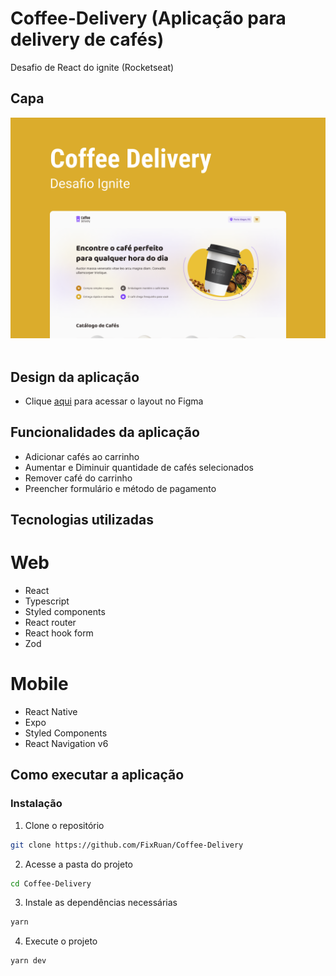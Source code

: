 # Coffee-Delivery (Aplicação para delivery de cafés)
Desafio de React do ignite (Rocketseat)

## Capa
<img src="./Capa.png" /> <br/> <br/>

## Design da aplicação
- Clique [aqui](https://www.figma.com/file/5yT9ZzZmRQRS4yivGGB3pl/Coffee-Delivery/duplicate) para acessar o layout no Figma

## Funcionalidades da aplicação
- Adicionar cafés ao carrinho
- Aumentar e Diminuir quantidade de cafés selecionados
- Remover café do carrinho
- Preencher formulário e método de pagamento

## Tecnologias utilizadas
# Web
- React
- Typescript
- Styled components
- React router
- React hook form
- Zod

# Mobile
- React Native
- Expo
- Styled Components
- React Navigation v6

## Como executar a aplicação 

### Instalação
1. Clone o repositório
```bash
git clone https://github.com/FixRuan/Coffee-Delivery
```
2. Acesse a pasta do projeto
```bash
cd Coffee-Delivery
```
3. Instale as dependências necessárias 
```bash
yarn
```
4. Execute o projeto
```bash
yarn dev
```
